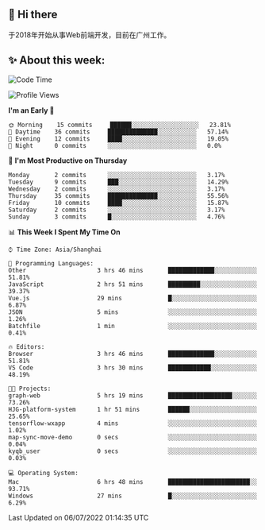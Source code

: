 ## 👋 Hi there

于2018年开始从事Web前端开发，目前在广州工作。

<!--![](https://github-readme-stats.vercel.app/api?username=fxpixels&theme=graywhite&hide_border=true)
![](https://github-readme-stats.vercel.app/api/top-langs/?username=fxpixels&hide_border=true&layout=compact)
-->
<!--
<img src="https://github-readme-stats.vercel.app/api?username=fxpixels&theme=graywhite&hide_border=true" width="500" alt=""/>
<img src="https://github-readme-stats.vercel.app/api/top-langs/?username=fxpixels&hide_border=true&layout=compact" width="300" alt=""/>
-->
## ✨ About this week:
<!--START_SECTION:waka-->
![Code Time](http://img.shields.io/badge/Code%20Time-0%20secs-blue)

![Profile Views](http://img.shields.io/badge/Profile%20Views-0-blue)

**I'm an Early 🐤** 

```text
🌞 Morning    15 commits     ██████░░░░░░░░░░░░░░░░░░░   23.81% 
🌆 Daytime    36 commits     ██████████████░░░░░░░░░░░   57.14% 
🌃 Evening    12 commits     ████░░░░░░░░░░░░░░░░░░░░░   19.05% 
🌙 Night      0 commits      ░░░░░░░░░░░░░░░░░░░░░░░░░   0.0%

```
📅 **I'm Most Productive on Thursday** 

```text
Monday       2 commits      ░░░░░░░░░░░░░░░░░░░░░░░░░   3.17% 
Tuesday      9 commits      ███░░░░░░░░░░░░░░░░░░░░░░   14.29% 
Wednesday    2 commits      ░░░░░░░░░░░░░░░░░░░░░░░░░   3.17% 
Thursday     35 commits     ██████████████░░░░░░░░░░░   55.56% 
Friday       10 commits     ████░░░░░░░░░░░░░░░░░░░░░   15.87% 
Saturday     2 commits      ░░░░░░░░░░░░░░░░░░░░░░░░░   3.17% 
Sunday       3 commits      █░░░░░░░░░░░░░░░░░░░░░░░░   4.76%

```


📊 **This Week I Spent My Time On** 

```text
⌚︎ Time Zone: Asia/Shanghai

💬 Programming Languages: 
Other                    3 hrs 46 mins       █████████████░░░░░░░░░░░░   51.81% 
JavaScript               2 hrs 51 mins       █████████░░░░░░░░░░░░░░░░   39.37% 
Vue.js                   29 mins             █░░░░░░░░░░░░░░░░░░░░░░░░   6.87% 
JSON                     5 mins              ░░░░░░░░░░░░░░░░░░░░░░░░░   1.26% 
Batchfile                1 min               ░░░░░░░░░░░░░░░░░░░░░░░░░   0.41%

🔥 Editors: 
Browser                  3 hrs 46 mins       █████████████░░░░░░░░░░░░   51.81% 
VS Code                  3 hrs 30 mins       ████████████░░░░░░░░░░░░░   48.19%

🐱‍💻 Projects: 
graph-web                5 hrs 19 mins       ██████████████████░░░░░░░   73.26% 
HJG-platform-system      1 hr 51 mins        ██████░░░░░░░░░░░░░░░░░░░   25.65% 
tensorflow-wxapp         4 mins              ░░░░░░░░░░░░░░░░░░░░░░░░░   1.02% 
map-sync-move-demo       0 secs              ░░░░░░░░░░░░░░░░░░░░░░░░░   0.04% 
kyqb_user                0 secs              ░░░░░░░░░░░░░░░░░░░░░░░░░   0.03%

💻 Operating System: 
Mac                      6 hrs 48 mins       ███████████████████████░░   93.71% 
Windows                  27 mins             █░░░░░░░░░░░░░░░░░░░░░░░░   6.29%

```


 Last Updated on 06/07/2022 01:14:35 UTC
<!--END_SECTION:waka-->

<!-- ![Visitor Badge](https://visitor-badge.laobi.icu/badge?page_id=fxpixels) -->

<!--
**FxPixels/FxPixels** is a ✨ _special_ ✨ repository because its `README.md` (this file) appears on your GitHub profile.

Here are some ideas to get you started:

- 🔭 I’m currently working on ...
- 🌱 I’m currently learning ...
- 👯 I’m looking to collaborate on ...
- 🤔 I’m looking for help with ...
- 💬 Ask me about ...
- 📫 How to reach me: ...
- 😄 Pronouns: ...
- ⚡ Fun fact: ...
-->
